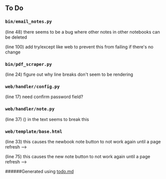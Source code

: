 ## To Do
### ``bin/email_notes.py``
(line 48) there seems to be a bug where other notes in other notebooks can be deleted

(line 100) add try/except like web to prevent this from failing if there's no change


### ``bin/pdf_scraper.py``
(line 24) figure out why line breaks don't seem to be rendering


### ``web/handler/config.py``
(line 17) need confirm password field?


### ``web/handler/note.py``
(line 37) () in the text seems to break this


### ``web/template/base.html``
(line 33) this causes the newbook note button to not work again until a page refresh -->

(line 75) this causes the new note button to not work again until a page refresh -->

######Generated using [todo.md](https://github.com/charlesthomas/todo.md)
